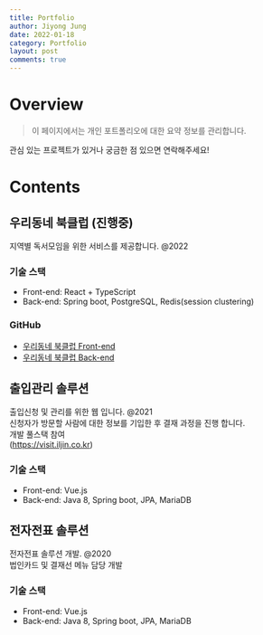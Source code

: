 ```yaml
---
title: Portfolio
author: Jiyong Jung
date: 2022-01-18
category: Portfolio
layout: post
comments: true
---
```


# Overview
> 이 페이지에서는 개인 포트폴리오에 대한 요약 정보를 관리합니다.

관심 있는 프로젝트가 있거나 궁금한 점 있으면 연락해주세요!

# Contents
## 우리동네 북클럽 (진행중)
지역별 독서모임을 위한 서비스를 제공합니다. @2022
### 기술 스택
- Front-end: React + TypeScript  
- Back-end: Spring boot, PostgreSQL, Redis(session clustering)  

### GitHub
- [우리동네 북클럽 Front-end](https://github.com/jylvxx/bookclub-front)  
- [우리동네 북클럽 Back-end](https://github.com/jylvxx/bookclub-Back)  

## 출입관리 솔루션
출입신청 및 관리를 위한 웹 입니다. @2021
<br />신청자가 방문할 사람에 대한 정보를 기입한 후 결재 과정을 진행 합니다.
<br />개발 풀스택 참여
<br />
(https://visit.iljin.co.kr)
### 기술 스택
- Front-end: Vue.js
- Back-end: Java 8, Spring boot, JPA, MariaDB  


## 전자전표 솔루션
전자전표 솔루션 개발. @2020
<br />법인카드 및 결재선 메뉴 담당 개발
<br />
### 기술 스택
- Front-end: Vue.js
- Back-end: Java 8, Spring boot, JPA, MariaDB  
